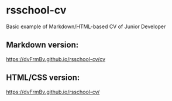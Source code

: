 # rsschool-cv
Basic example of Markdown/HTML-based CV of Junior Developer

## Markdown version:
https://dvFrmBv.github.io/rsschool-cv/cv

## HTML/CSS version:
https://dvFrmBv.github.io/rsschool-cv/

